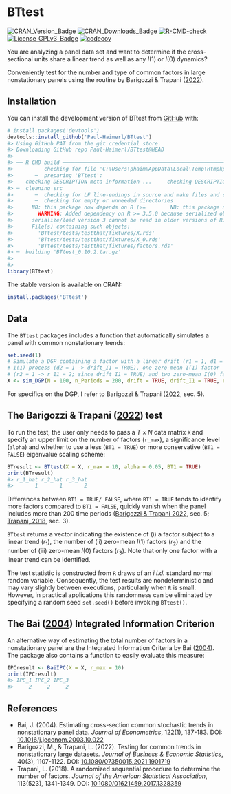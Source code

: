 
<!-- README.md is generated from README.Rmd. Please edit that file -->

# BTtest

<!-- badges: start -->

[![CRAN_Version_Badge](http://www.r-pkg.org/badges/version/BTtest)](https://cran.r-project.org/package=BTtest)
[![CRAN_Downloads_Badge](https://cranlogs.r-pkg.org/badges/grand-total/BTtest)](https://cran.r-project.org/package=BTtest)
[![R-CMD-check](https://github.com/Paul-Haimerl/BTtest/actions/workflows/R-CMD-check.yaml/badge.svg)](https://github.com/Paul-Haimerl/BTtest/actions/workflows/R-CMD-check.yaml)
[![License_GPLv3_Badge](https://img.shields.io/badge/License-GPLv3-yellow.svg)](https://www.gnu.org/licenses/gpl-3.0.html)
[![codecov](https://codecov.io/gh/Paul-Haimerl/BTtest/graph/badge.svg?token=LY14MGFFO8)](https://app.codecov.io/gh/Paul-Haimerl/BTtest)
<!-- badges: end -->

You are analyzing a panel data set and want to determine if the
cross-sectional units share a linear trend as well as any $I(1)$ or
$I(0)$ dynamics?

Conveniently test for the number and type of common factors in large
nonstationary panels using the routine by Barigozzi & Trapani
([2022](https://doi.org/10.1080/07350015.2021.1901719)).

## Installation

You can install the development version of BTtest from
[GitHub](https://github.com/) with:

``` r
# install.packages('devtools')
devtools::install_github('Paul-Haimerl/BTtest')
#> Using GitHub PAT from the git credential store.
#> Downloading GitHub repo Paul-Haimerl/BTtest@HEAD
#> 
#> ── R CMD build ─────────────────────────────────────────────────────────────────
#>          checking for file 'C:\Users\phaim\AppData\Local\Temp\RtmpkpIVTP\remotes2aac7a132017\Paul-Haimerl-BTtest-ab5c0e4/DESCRIPTION' ...  ✔  checking for file 'C:\Users\phaim\AppData\Local\Temp\RtmpkpIVTP\remotes2aac7a132017\Paul-Haimerl-BTtest-ab5c0e4/DESCRIPTION' (343ms)
#>       ─  preparing 'BTtest':
#>    checking DESCRIPTION meta-information ...     checking DESCRIPTION meta-information ...   ✔  checking DESCRIPTION meta-information
#> ─  cleaning src
#>       ─  checking for LF line-endings in source and make files and shell scripts (482ms)
#>       ─  checking for empty or unneeded directories
#>      NB: this package now depends on R (>=        NB: this package now depends on R (>= 3.5.0)
#>        WARNING: Added dependency on R >= 3.5.0 because serialized objects in
#>      serialize/load version 3 cannot be read in older versions of R.
#>      File(s) containing such objects:
#>        'BTtest/tests/testthat/fixtures/X.rds'
#>        'BTtest/tests/testthat/fixtures/X_0.rds'
#>        'BTtest/tests/testthat/fixtures/factors.rds'
#> ─  building 'BTtest_0.10.2.tar.gz'
#>      
#> 
library(BTtest)
```

The stable version is available on CRAN:

``` r
install.packages('BTtest')
```

## Data

The `BTtest` packages includes a function that automatically simulates a
panel with common nonstationary trends:

``` r
set.seed(1)
# Simulate a DGP containing a factor with a linear drift (r1 = 1, d1 = 1 -> drift = TRUE) and 
# I(1) process (d2 = 1 -> drift_I1 = TRUE), one zero-mean I(1) factor 
# (r2 = 1 -> r_I1 = 2; since drift_I1 = TRUE) and two zero-mean I(0) factors (r3 = 2 -> r_I0 = 2)
X <- sim_DGP(N = 100, n_Periods = 200, drift = TRUE, drift_I1 = TRUE, r_I1 = 2, r_I0 = 2)
```

For specifics on the DGP, I refer to Barigozzi & Trapani
([2022](https://doi.org/10.1080/07350015.2021.1901719), sec. 5).

## The Barigozzi & Trapani ([2022](https://doi.org/10.1080/07350015.2021.1901719)) test

To run the test, the user only needs to pass a $T \times N$ data matrix
`X` and specify an upper limit on the number of factors (`r_max`), a
significance level (`alpha`) and whether to use a less (`BT1 = TRUE`) or
more conservative (`BT1 = FALSE`) eigenvalue scaling scheme:

``` r
BTresult <- BTtest(X = X, r_max = 10, alpha = 0.05, BT1 = TRUE)
print(BTresult)
#> r_1_hat r_2_hat r_3_hat 
#>       1       1       2
```

Differences between `BT1 = TRUE/ FALSE`, where `BT1 = TRUE` tends to
identify more factors compared to `BT1 = FALSE`, quickly vanish when the
panel includes more than 200 time periods ([Barigozzi & Trapani
2022](https://doi.org/10.1080/07350015.2021.1901719), sec. 5; [Trapani,
2018](https://doi.org/10.1080/01621459.2017.1328359), sec. 3).

`BTtest` returns a vector indicating the existence of (i) a factor
subject to a linear trend ($r_1$), the number of (ii) zero-mean $I(1)$
factors ($r_2$) and the number of (iii) zero-mean $I(0)$ factors
($r_3$). Note that only one factor with a linear trend can be
identified.

The test statistic is constructed from `R` draws of an *i.i.d.* standard
normal random variable. Consequently, the test results are
nondeterministic and may vary slightly between executions, particularly
when `R` is small. However, in practical applications this randomness
can be eliminated by specifying a random seed `set.seed()` before
invoking `BTtest()`.

## The Bai ([2004](https://doi.org/10.1016/j.jeconom.2003.10.022)) Integrated Information Criterion

An alternative way of estimating the total number of factors in a
nonstationary panel are the Integrated Information Criteria by Bai
([2004](https://doi.org/10.1016/j.jeconom.2003.10.022)). The package
also contains a function to easily evaluate this measure:

``` r
IPCresult <- BaiIPC(X = X, r_max = 10)
print(IPCresult)
#> IPC_1 IPC_2 IPC_3 
#>     2     2     2
```

## References

- Bai, J. (2004). Estimating cross-section common stochastic trends in
  nonstationary panel data. *Journal of Econometrics*, 122(1), 137-183.
  DOI:
  [10.1016/j.jeconom.2003.10.022](https://doi.org/10.1016/j.jeconom.2003.10.022)
- Barigozzi, M., & Trapani, L. (2022). Testing for common trends in
  nonstationary large datasets. *Journal of Business & Economic
  Statistics*, 40(3), 1107-1122. DOI:
  [10.1080/07350015.2021.1901719](https://doi.org/10.1080/07350015.2021.1901719)
- Trapani, L. (2018). A randomized sequential procedure to determine the
  number of factors. *Journal of the American Statistical Association*,
  113(523), 1341-1349. DOI:
  [10.1080/01621459.2017.1328359](https://doi.org/10.1080/01621459.2017.1328359)
